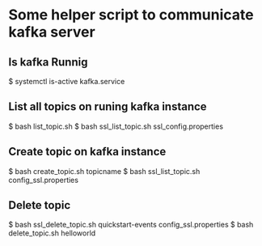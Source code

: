 # Some helper script to communicate kafka server

## Is kafka Runnig

$ systemctl is-active kafka.service

## List all topics on runing kafka instance

$ bash list_topic.sh
$ bash ssl_list_topic.sh ssl_config.properties

## Create topic on kafka instance

$ bash create_topic.sh topicname
$ bash ssl_list_topic.sh config_ssl.properties

## Delete topic
 
$ bash ssl_delete_topic.sh quickstart-events config_ssl.properties
$ bash delete_topic.sh helloworld




